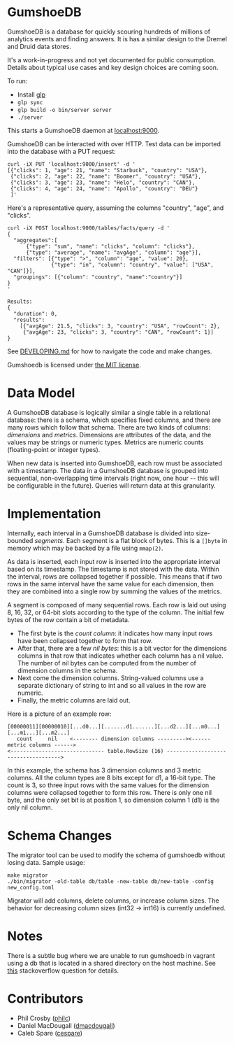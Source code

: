 GumshoeDB
=========

GumshoeDB is a database for quickly scouring hundreds of millions of analytics events and finding
answers. It is has a similar design to the Dremel and Druid data stores.

It's a work-in-progress and not yet documented for public consumption. Details about typical use cases and key
design choices are coming soon.

To run:

* Install [glp](https://github.com/cespare/glp)
* `glp sync`
* `glp build -o bin/server server`
* `./server`

This starts a GumshoeDB daemon at [localhost:9000](http://localhost:9000).

GumshoeDB can be interacted with over HTTP. Test data can be imported into the database with a PUT request:

    curl -iX PUT 'localhost:9000/insert' -d '
    [{"clicks": 1, "age": 21, "name": "Starbuck", "country": "USA"},
     {"clicks": 2, "age": 22, "name": "Boomer", "country": "USA"},
     {"clicks": 3, "age": 23, "name": "Helo", "country": "CAN"},
     {"clicks": 4, "age": 24, "name": "Apollo", "country": "DEU"}
     ]'

Here's a representative query, assuming the columns "country", "age", and "clicks".

    curl -iX POST localhost:9000/tables/facts/query -d '
    {
      "aggregates":[
          {"type": "sum", "name": "clicks", "column": "clicks"},
          {"type": "average", "name": "avgAge", "column": "age"}],
      "filters": [{"type": ">", "column": "age", "value": 20},
                  {"type": "in", "column": "country", "value": ["USA", "CAN"]}],
      "groupings": [{"column": "country", "name":"country"}]
    }
    '

    Results:
    {
      "duration": 0,
      "results":
        [{"avgAge": 21.5, "clicks": 3, "country": "USA", "rowCount": 2},
         {"avgAge": 23, "clicks": 3, "country": "CAN", "rowCount": 1}]
    }

See [DEVELOPING.md](https://github.com/philc/gumshoedb/blob/master/DEVELOPING.md) for how to navigate the code
and make changes.

Gumshoedb is licensed under [the MIT license](http://www.opensource.org/licenses/mit-license.php).

Data Model
==========

A GumshoeDB database is logically similar a single table in a relational database: there is a schema, which
specifies fixed columns, and there are many rows which follow that schema. There are two kinds of columns:
*dimensions* and *metrics*. Dimensions are attributes of the data, and the values may be strings or numeric
types. Metrics are numeric counts (floating-point or integer types).

When new data is inserted into GumshoeDB, each row must be associated with a timestamp. The data in a
GumshoeDB database is grouped into sequential, non-overlapping time intervals (right now, one hour -- this
will be configurable in the future). Queries will return data at this granularity.

Implementation
==============

Internally, each interval in a GumshoeDB database is divided into size-bounded *segments*. Each segment is a
flat block of bytes. This is a `[]byte` in memory which may be backed by a file using `mmap(2)`.

As data is inserted, each input row is inserted into the appropriate interval based on its timestamp. The
timestamp is not stored with the data. Within the interval, rows are collapsed together if possible. This
means that if two rows in the same interval have the same value for each dimension, then they are combined
into a single row by summing the values of the metrics.

A segment is composed of many sequential rows. Each row is laid out using 8, 16, 32, or 64-bit slots according
to the type of the column. The initial few bytes of the row contain a bit of metadata.

* The first byte is the *count column*: it indicates how many input rows have been collapsed together to form
  that row.
* After that, there are a few *nil bytes*: this is a bit vector for the dimensions columns in that row that
  indicates whether each column has a nil value. The number of nil bytes can be computed from the number of
  dimension columns in the schema.
* Next come the dimension columns. String-valued columns use a separate dictionary of string to int and so all
  values in the row are numeric.
* Finally, the metric columns are laid out.

Here is a picture of an example row:

```
[00000011][00000010][...d0...][.......d1.......][...d2...][...m0...][...m1...][...m2...]
   count     nil    <-------- dimension columns ---------><------ metric columns ------>
<------------------------------ table.RowSize (16) ------------------------------------>
```

In this example, the schema has 3 dimension columns and 3 metric columns. All the column types are 8 bits
except for d1, a 16-bit type. The count is 3, so three input rows with the same values for the dimension
columns were collapsed together to form this row. There is only one nil byte, and the only set bit is at
position 1, so dimension column 1 (d1) is the only nil column.

Schema Changes
==============

The migrator tool can be used to modify the schema of gumshoedb without losing data. Sample usage:

    make migrator
    ./bin/migrator -old-table db/table -new-table db/new-table -config new_config.toml

Migrator will add columns, delete columns, or increase column sizes. The behavior for decreasing column sizes
(int32 -> int16) is currently undefined.

Notes
=====

There is a subtle bug where we are unable to run gumshoedb in vagrant using a db that is located in a shared
directory on the host machine. See [this][1] stackoverflow question for details.

[1]: http://stackoverflow.com/questions/18420473/invalid-argument-for-read-write-mmap

Contributors
============
* Phil Crosby ([philc](https://github.com/philc))
* Daniel MacDougall ([dmacdougall](https://github.com/dmacdougall))
* Caleb Spare ([cespare](https://github.com/cespare))
